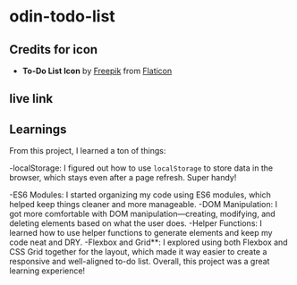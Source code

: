 # odin-todo-list

## Credits for icon


- **To-Do List Icon** by [Freepik](https://www.flaticon.com/authors/freepik) from [Flaticon](https://www.flaticon.com)

## live link 


## Learnings

From this project, I learned a ton of things:

-localStorage: I figured out how to use `localStorage` to store data in the browser, which stays even after a page refresh. Super handy!

-ES6 Modules: I started organizing my code using ES6 modules, which helped keep things cleaner and more manageable.
-DOM Manipulation: I got more comfortable with DOM manipulation—creating, modifying, and deleting elements based on what the user does.
-Helper Functions: I learned how to use helper functions to generate elements and keep my code neat and DRY.
-Flexbox and Grid**: I explored using both Flexbox and CSS Grid together for the layout, which made it way easier to create a responsive and well-aligned to-do list.
Overall, this project was a great learning experience!

